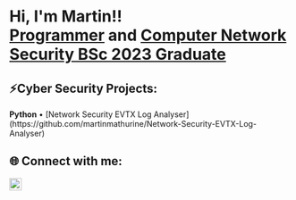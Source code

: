 <h1>Hi, I'm Martin!! <br/><a href="https://github.com/martinmathurine">Programmer</a> and <a href="https://www.linkedin.com/in/martinmathurine/">Computer Network Security BSc 2023 Graduate</a></h1>

<h2>⚡Cyber Security Projects:</h2>
<!--
- <b>Data Structures and Algorithms Practice</b>
  - [PLACEHOLDER - Praciting DS & Algos in Python](https://github.com/martinmathurine/Algorithms-Practice)
- <b>Full Stack Web App Security</b>
  - [PLACEHOLDER](https://github.com/martinmathurine/Full-Stack-Web-App)
- <b>PowerShell</b>
  - PLACEHOLDER -->
<b>Python</b>
 • [Network Security EVTX Log Analyser](https://github.com/martinmathurine/Network-Security-EVTX-Log-Analyser)
<!-- - <b>C#</b>
  - PLACEHOLDER -->

<h2> 🌐 Connect with me:</h2>

[<img align="left" alt="JoshMadakor | LinkedIn" width="22px" src="https://cdn.jsdelivr.net/npm/simple-icons@v3/icons/linkedin.svg" />][linkedin]

[linkedin]: https://linkedin.com/in/martinmathurine

<!--
**martinmathurine/martinmathurine** is a ✨ _special_ ✨ repository because its `README.md` (this file) appears on your GitHub profile.

Here are some ideas to get you started:

- 🔭 I’m currently working on ...
- 🌱 I’m currently learning ...
- 👯 I’m looking to collaborate on ...
- 🤔 I’m looking for help with ...
- 💬 Ask me about ...
- 📫 How to reach me: ...
- 😄 Pronouns: ...
- ⚡ Fun fact: ...
-->
